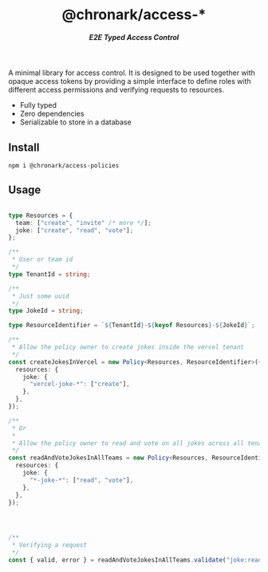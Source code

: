 <div align="center">
    <h1 align="center">@chronark/access-*</h1>
    <h5>E2E Typed Access Control</h5>
</div>

<br/>

A minimal library for access control. It is designed to be used together with
opaque access tokens by providing a simple interface to define roles with
different access permissions and verifying requests to resources.

- Fully typed
- Zero dependencies
- Serializable to store in a database

## Install

```
npm i @chronark/access-policies
```

## Usage

```ts

type Resources = {
  team: ["create", "invite" /* more */];
  joke: ["create", "read", "vote"];
};

/**
 * User or team id
 */
type TenantId = string;

/**
 * Just some uuid
 */
type JokeId = string;

type ResourceIdentifier = `${TenantId}-${keyof Resources}-${JokeId}`;

/**
 * Allow the policy owner to create jokes inside the vercel tenant
 */
const createJokesInVercel = new Policy<Resources, ResourceIdentifier>({
  resources: {
    joke: {
      "vercel-joke-*": ["create"],
    },
  },
});

/**
 * Or
 * 
 * Allow the policy owner to read and vote on all jokes across all tenants
 */
const readAndVoteJokesInAllTeams = new Policy<Resources, ResourceIdentifier>({
  resources: {
    joke: {
      "*-joke-*": ["read", "vote"],
    },
  },
});




/**
 * Verifying a request
 */
const { valid, error } = readAndVoteJokesInAllTeams.validate("joke:read", "vercel-joke-jokeId")

```
